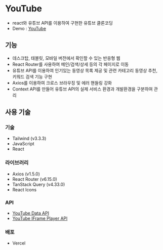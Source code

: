 # YouTube

- react와 유튜브 API를 이용하여 구현한 유튜브 클론코딩
- Demo : [YouTube](https://youtube-lani.vercel.app/)

## 기능

- 데스크탑, 태블릿, 모바일 버전에서 확인할 수 있는 반응형 웹
- React Router를 사용하여 메인/검색/상세 등의 각 페이지로 이동
- 유튜브 API를 이용하여 인기있는 동영상 목록 제공 및 관련 카테고리 동영상 추천, 키워드 검색 기능 구현
- Axios를 이용하여 크로스 브라우징 및 에러 핸들링 강화
- Context API를 만들어 유튜브 API의 실제 서비스 환경과 개발환경을 구분하여 관리

## 사용 기술

### 기술

- Tailwind (v3.3.3)
- JavaScript
- React

### 라이브러리

- Axios (v1.5.0)
- React Router (v6.15.0)
- TanStack Query (v4.33.0)
- React Icons

### API

- [YouTube Data API](https://developers.google.com/youtube/v3/docs)
- [YouTube IFrame Player API](https://developers.google.com/youtube/iframe_api_reference)

### 배포

- Vercel
